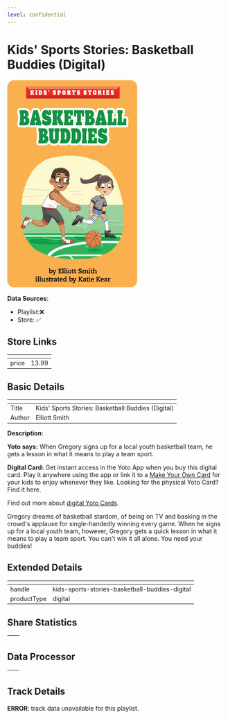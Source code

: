 ```yaml
---
level: confidential
---
```

# Kids' Sports Stories: Basketball Buddies (Digital)

![card_[2EKqT].png](../../img/cards/card_[2EKqT].png)

**Data Sources**: 

- Playlist:❌
- Store: ✅


## Store Links

| <!-- --> | <!-- --> |
| - | - |
| price | 13.99 |


## Basic Details

| <!-- --> | <!-- --> |
| - | - |
| Title | Kids' Sports Stories: Basketball Buddies (Digital) |
| Author | Elliott Smith |

**Description**:

**Yoto says:** When Gregory signs up for a local youth basketball team, he gets a lesson in what it means to play a team sport.  
  
**Digital Card:** Get instant access in the Yoto App when you buy this digital card. Play it anywhere using the app or link it to a [Make Your Own Card](/pages/makeyourown) for your kids to enjoy whenever they like. Looking for the physical Yoto Card? Find it here.  
  
Find out more about [digital Yoto Cards](/blogs/yoto-journal/what-are-digital-yoto-cards).  

Gregory dreams of basketball stardom, of being on TV and basking in the crowd's applause for single-handedly winning every game. When he signs up for a local youth team, however, Gregory gets a quick lesson in what it means to play a team sport. You can't win it all alone. You need your buddies!


## Extended Details

| <!-- --> | <!-- --> |
| - | - |
| handle | kids-sports-stories-basketball-buddies-digital |
| productType | digital |


## Share Statistics

| <!-- --> | <!-- --> |
| - | - |


## Data Processor

| <!-- --> | <!-- --> |
| - | - |


## Track Details

**ERROR**: track data unavailable for this playlist.
